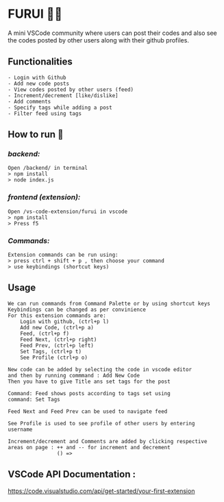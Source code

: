 # FURUI 👨‍💻
A mini VSCode community where users can post their codes and also see the codes posted by other users along with their github profiles.
	
## Functionalities 
	- Login with Github
	- Add new code posts
	- View codes posted by other users (feed)
	- Increment/decrement [like/dislike]
	- Add comments
	- Specify tags while adding a post
	- Filter feed using tags

## How to run 🚀
### _backend:_
	Open /backend/ in terminal
	> npm install
	> node index.js
### _frontend (extension):_
	Open /vs-code-extension/furui in vscode
	> npm install
	> Press f5
### _Commands:_
	Extension commands can be run using:
	> press ctrl + shift + p , then choose your command
	> use keybindings (shortcut keys)

## Usage
	We can run commands from Command Palette or by using shortcut keys
	Keybindings can be changed as per convinience
	For this extension commands are:
		Login with github, (ctrl+p l)
		Add new Code, (ctrl+p a)
		Feed, (ctrl+p f)
		Feed Next, (ctrl+p right)
		Feed Prev, (ctrl+p left)
		Set Tags, (ctrl+p t)
		See Profile (ctrl+p o)

	New code can be added by selecting the code in vscode editor
	and then by running commmand : Add New Code
	Then you have to give Title ans set tags for the post

	Command: Feed shows posts according to tags set using 
	command: Set Tags

	Feed Next and Feed Prev can be used to navigate feed

	See Profile is used to see profile of other users by entering
	username

	Increment/decrement and Comments are added by clicking respective
	areas on page : ++ and -- for increment and decrement
				    () =>
            
## VSCode API Documentation :
https://code.visualstudio.com/api/get-started/your-first-extension


